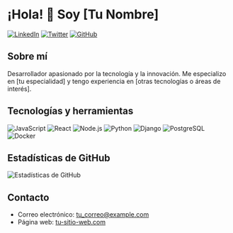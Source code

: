 # ¡Hola! 👋 Soy [Tu Nombre]

[![LinkedIn](https://img.shields.io/badge/LinkedIn-Perfil-blue?logo=linkedin)](https://www.linkedin.com/in/tu-perfil)
[![Twitter](https://img.shields.io/badge/Twitter-@tu_usuario-blue?logo=twitter)](https://twitter.com/tu_usuario)
[![GitHub](https://img.shields.io/badge/GitHub-tu_usuario-black?logo=github)](https://github.com/tu_usuario)

## Sobre mí

Desarrollador apasionado por la tecnología y la innovación. Me especializo en [tu especialidad] y tengo experiencia en [otras tecnologías o áreas de interés].

## Tecnologías y herramientas

![JavaScript](https://img.shields.io/badge/JavaScript-F7DF1E?logo=javascript&logoColor=black)
![React](https://img.shields.io/badge/React-61DAFB?logo=react&logoColor=black)
![Node.js](https://img.shields.io/badge/Node.js-339933?logo=node.js&logoColor=white)
![Python](https://img.shields.io/badge/Python-3776AB?logo=python&logoColor=white)
![Django](https://img.shields.io/badge/Django-092E20?logo=django&logoColor=white)
![PostgreSQL](https://img.shields.io/badge/PostgreSQL-316192?logo=postgresql&logoColor=white)
![Docker](https://img.shields.io/badge/Docker-2496ED?logo=docker&logoColor=white)

## Estadísticas de GitHub

![Estadísticas de GitHub](https://github-readme-stats.vercel.app/api?username=tu_usuario&show_icons=true&theme=dark)

## Contacto

- Correo electrónico: [tu_correo@example.com](mailto:tu_correo@example.com)
- Página web: [tu-sitio-web.com](https://tu-sitio-web.com)
